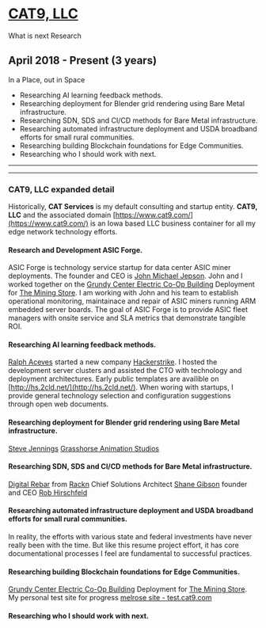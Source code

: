

# [CAT9, LLC](./resume201804-cat9/)
What is next Research
## April 2018 - Present (3 years)
In a Place, out in Space

- Researching AI learning feedback methods. 
- Researching deployment for Blender grid rendering using Bare Metal infrastructure. 
- Researching SDN, SDS and CI/CD methods for Bare Metal infrastructure. 
- Researching automated infrastructure deployment and USDA broadband efforts for small rural communities. 
- Researching building Blockchain foundations for Edge Communities. 
- Researching who I should work with next.

---
---

### CAT9, LLC expanded detail
Historically, **CAT Services** is my default consulting and startup entity.  **CAT9, LLC** and the associated domain [https://www.cat9.com/](https://www.cat9.com/) is an Iowa based LLC business container for all my edge network technology efforts.  

#### Research and Development ASIC Forge.
ASIC Forge is technology service startup for data center ASIC miner deployments.  The founder and CEO is [John Michael Jepson](https://www.linkedin.com/in/john-michael-jepson-17a9a9a5/).  John and I worked together on the [Grundy Center Electric Co-Op Building](https://miningstore.com/case-study/biostar-solar-farm-bitcave-4-2/) Deployment for [The Mining Store](https://miningstore.com/).  I am working with John and his team to establish operational monitoring, maintainace and repair of ASIC miners running ARM embedded server boards.  The goal of ASIC Forge is to provide ASIC fleet managers with onsite service and SLA metrics that demonstrate tangible ROI.  

#### Researching AI learning feedback methods.
[Ralph Aceves](https://www.linkedin.com/in/ralph-aceves-b1a397/) started a new company [Hackerstrike](https://hackerstrike.com/).  I hosted the development server clusters and assisted the CTO with technology and deployment architectures.  Early public templates are availible on [http://hs.2cld.net/](http://hs.2cld.net/).  When woring with startups,  I provide general technology selection and configuration suggestions through open web documents.  

#### Researching deployment for Blender grid rendering using Bare Metal infrastructure.
[Steve Jennings](https://www.linkedin.com/in/steve-jennings-8288b7b/) [Grasshorse Animation Studios](https://grasshorse.com/)

#### Researching SDN, SDS and CI/CD methods for Bare Metal infrastructure. 
[Digital Rebar](https://rackn.com/rebar/) from [Rackn](https://rackn.com) Chief Solutions Architect [Shane Gibson](https://www.linkedin.com/in/sygibson/) founder and CEO [Rob Hirschfeld](https://www.linkedin.com/in/rhirschfeld/)  

#### Researching automated infrastructure deployment and USDA broadband efforts for small rural communities. 
In reality, the efforts with various state and federal investments have never really been with the time.  But like this resume project effort, it has core documentational processes I feel are fundamental to successful practices.

#### Researching building Blockchain foundations for Edge Communities. 
[Grundy Center Electric Co-Op Building](https://miningstore.com/case-study/biostar-solar-farm-bitcave-4-2/) Deployment for [The Mining Store](https://miningstore.com/).  My personal test site for progress [melrose site - test.cat9.com](https://test.cat9.com/)

#### Researching who I should work with next.

